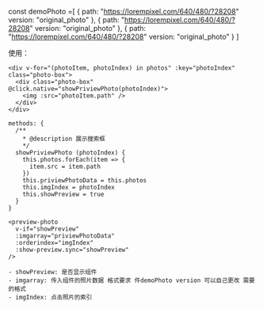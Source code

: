const demoPhoto =[
  {
    path: "https://lorempixel.com/640/480/?28208"
    version: "original_photo"
  },
  {
    path: "https://lorempixel.com/640/480/?28208"
    version: "original_photo"
  },
  {
    path: "https://lorempixel.com/640/480/?28208"
    version: "original_photo"
  }
]

使用：

```
<div v-for="(photoItem, photoIndex) in photos" :key="photoIndex" class="photo-box">
  <div class="photo-box"  @click.native="showPriviewPhoto(photoIndex)">
    <img :src="photoItem.path" />
  </div>
</div>

methods: {
  /**
    * @description 展示搜索框
    */
  showPriviewPhoto (photoIndex) {
    this.photos.forEach(item => {
      item.src = item.path
    })
    this.priviewPhotoData = this.photos
    this.imgIndex = photoIndex
    this.showPreview = true
  }
}

<preview-photo
  v-if="showPreview"
  :imgarray="priviewPhotoData"
  :orderindex="imgIndex"
  :show-preview.sync="showPreview"
/>

- showPreview: 是否显示组件
- imgarray: 传入组件的照片数据 格式要求 件demoPhoto version 可以自己更改 需要的格式
- imgIndex: 点击照片的索引
```